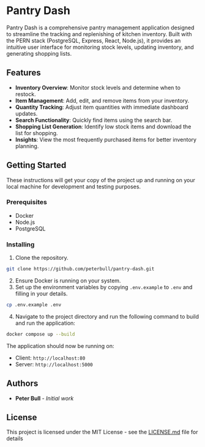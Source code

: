 
# Pantry Dash

Pantry Dash is a comprehensive pantry management application designed to streamline the tracking and replenishing of kitchen inventory. Built with the PERN stack (PostgreSQL, Express, React, Node.js), it provides an intuitive user interface for monitoring stock levels, updating inventory, and generating shopping lists.

## Features

- **Inventory Overview**: Monitor stock levels and determine when to restock.
- **Item Management**: Add, edit, and remove items from your inventory.
- **Quantity Tracking**: Adjust item quantities with immediate dashboard updates.
- **Search Functionality**: Quickly find items using the search bar.
- **Shopping List Generation**: Identify low stock items and download the list for shopping.
- **Insights**: View the most frequently purchased items for better inventory planning.

## Getting Started

These instructions will get your copy of the project up and running on your local machine for development and testing purposes.

### Prerequisites

- Docker
- Node.js
- PostgreSQL

### Installing

1. Clone the repository.
```bash
git clone https://github.com/peterbull/pantry-dash.git
```
2. Ensure Docker is running on your system.
3. Set up the environment variables by copying `.env.example` to `.env` and filling in your details.

```bash
cp .env.example .env
```

4. Navigate to the project directory and run the following command to build and run the application:

```bash
docker compose up --build
```

The application should now be running on:
- Client: `http://localhost:80`
- Server: `http://localhost:5000`

## Authors

- **Peter Bull** - *Initial work*

## License

This project is licensed under the MIT License - see the [LICENSE.md](LICENSE.md) file for details
